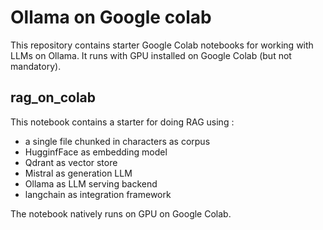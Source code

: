 # Ollama on Google colab

This repository contains starter Google Colab notebooks for working with LLMs on Ollama.
It runs with GPU installed on Google Colab (but not mandatory).

## rag_on_colab

This notebook contains a starter for doing RAG using :
- a single file chunked in characters as corpus
- HugginfFace as embedding model
- Qdrant as vector store
- Mistral as generation LLM
- Ollama as LLM serving backend
- langchain as integration framework

The notebook natively runs on GPU on Google Colab.
